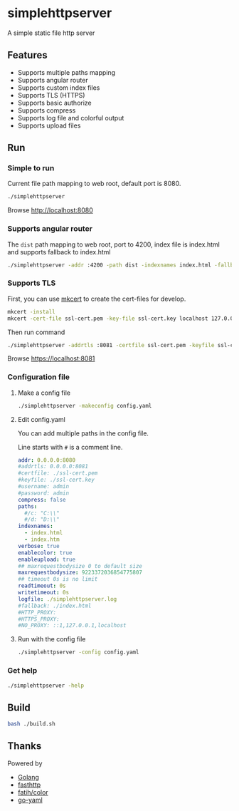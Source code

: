 # simplehttpserver

A simple static file http server

## Features

- Supports multiple paths mapping
- Supports angular router
- Supports custom index files
- Supports TLS (HTTPS)
- Supports basic authorize
- Supports compress
- Supports log file and colorful output
- Supports upload files

## Run

### Simple to run

Current file path mapping to web root, default port is 8080.

```sh
./simplehttpserver
```

Browse <http://localhost:8080>

### Supports angular router

The `dist` path mapping to web root, port to 4200, index file is index.html and supports fallback to index.html

```sh
./simplehttpserver -addr :4200 -path dist -indexnames index.html -fallback index.html
```

### Supports TLS

First, you can use [mkcert](https://github.com/FiloSottile/mkcert/releases) to create the cert-files for develop.

```sh
mkcert -install
mkcert -cert-file ssl-cert.pem -key-file ssl-cert.key localhost 127.0.0.1 ::1
```

Then run command

```sh
./simplehttpserver -addrtls :8081 -certfile ssl-cert.pem -keyfile ssl-cert.key -username admin -password admin -logfile 1.log
```

Browse <https://localhost:8081>

### Configuration file

1. Make a config file

    ```sh
    ./simplehttpserver -makeconfig config.yaml
    ```

2. Edit config.yaml

    You can add multiple paths in the config file.

    Line starts with `#` is a comment line.

    ```yaml
    addr: 0.0.0.0:8080
    #addrtls: 0.0.0.0:8081
    #certfile: ./ssl-cert.pem
    #keyfile: ./ssl-cert.key
    #username: admin
    #password: admin
    compress: false
    paths:
      #/c: "C:\\"
      #/d: "D:\\"
    indexnames:
      - index.html
      - index.htm
    verbose: true
    enablecolor: true
    enableupload: true
    ## maxrequestbodysize 0 to default size
    maxrequestbodysize: 9223372036854775807
    ## timeout 0s is no limit
    readtimeout: 0s
    writetimeout: 0s
    logfile: ./simplehttpserver.log
    #fallback: ./index.html
    #HTTP_PROXY:
    #HTTPS_PROXY:
    #NO_PROXY: ::1,127.0.0.1,localhost
    ```

3. Run with the config file

    ```sh
    ./simplehttpserver -config config.yaml
    ```

### Get help

```sh
./simplehttpserver -help
```

## Build

```sh
bash ./build.sh
```

## Thanks

Powered by

- [Golang](https://golang.org)
- [fasthttp](https://github.com/valyala/fasthttp)
- [fatih/color](https://github.com/fatih/color)
- [go-yaml](https://github.com/go-yaml/yaml)
